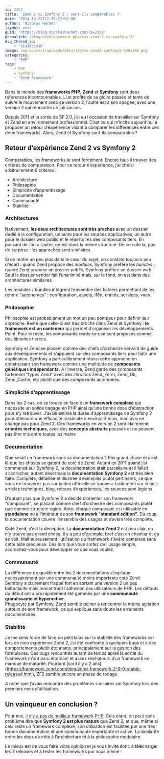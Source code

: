 ```yaml
---
id: 2393
title: 'Zend 2 vs Symfony 2 : sont-ils comparables ?'
date: '2014-10-22T12:35:22+02:00'
author: 'Nicolas Hachet'
layout: post
guid: 'https://blog.nicolashachet.com/?p=2393'
permalink: /blog/developpement-php/rex-zend-2-vs-symfony-2/
dsq_thread_id:
    - '3143551410'
image: /wp-content/uploads/2014/10/rex-zend2-symfony2-200x150.png
categories:
    - 'PHP'
tags:
    - PHP
    - Symfony
    - 'Zend Framework'
---
```


Dans le monde des **frameworks PHP**, **Zend** et **Symfony** sont deux références incontournables. L’un profite de sa gloire passée et tente de suivre le mouvement avec sa version 2, l’autre est à son apogée, avec une version 2 qui rencontre un joli succès.

Depuis 2011 et la sortie de SF 2.0, j’ai eu l’occasion de travailler sur Symfony et Zend en environnement professionnel. C’est ce qui m’incite aujourd’hui à proposer un retour d’expérience visant à comparer les différences entre ces deux frameworks. Alors, Zend et Symfony sont-ils comparables ?

## Retour d’expérience Zend 2 vs Symfony 2

Comparables, les frameworks le sont forcément. Encore faut-il trouver des critères de comparaison. Pour ce retour d’expérience, j’ai choisi arbitrairement 6 critères :

- Architecture
- Philosophie
- Simplicité d’apprentissage
- Documentation
- Communauté
- Stabilité

### Architectures

Nativement, **les deux architectures sont très proches** avec un dossier dédié à la configuration, un autre pour les sources applicatives, un autre pour le dossier web public et le répertoires des composants tiers. En passant de l’un à l’autre, on est dans la même structure. De ce coté là, pas de surprise : les approches sont similaires.

Si on rentre un peu plus dans le cœur du sujet, on constate toujours peu d’écart : quand Zend propose des *modules*, Symfony préfère les *bundles* ; quand Zend propose un dossier *public*, Symfony préfère un dossier *web*. Seul le dossier *vendor* fait l’unanimité mais, sur le fond, on est dans des architectures similaires.

Les modules / bundles intègrent l’ensemble des fichiers permettant de les rendre "autonomes" : configuration, assets, i18n, entités, services, vues.

### Philosophie

Philosophie est probablement un mot un peu pompeux pour définir leur approche. Reste que celle-ci est très proche dans Zend et Symfony : **le framework est un conteneur** qui permet d’organiser les développements. Point. Pour le reste, les composants ready-to-use sont proposés comme des librairies tierces.

Symfony et Zend se placent comme des chefs d’orchestre servant de guide aux développements et s’appuient sur des composants tiers pour bâtir une application. Symfony a particulièrement réussi cette approche en construisant son framework comme une multitude de **composants génériques indépendants**. A l’inverse, Zend garde des composants fortement "typés Zend" avec des *librairies* Zend_Form, Zend_Db, Zend_Cache, etc plutôt que des *composants* autonomes.

### Simplicité d’apprentissage

Dans les 2 cas, on se trouve en face d’un **framework complexe** qui nécessite un solide bagage en PHP ainsi qu’une bonne dose d’abstraction pour s’y retrouver. J’avais estimé la durée d’apprentissage de Symfony 2 pour atteindre une efficacité maximale à environ 3 mois, mon avis ne change pas pour Zend 2. Ces frameworks en version 2 sont clairement **orientés techniques**, avec des **concepts abstraits** poussés et ne peuvent pas être mis entre toutes les mains.

### Documentation

Que serait un framework sans sa documentation ? Pas grand chose et c’est là que les choses se gatent du coté de Zend. Autant en 2011 quand j’ai commencé sur Symfony 2, la documentation était parcellaire et il fallait s’accrocher, autant désormais la **documentation Symfony 2** est très bien faite. Complète, détaillée et illustrée d’exemples plutôt pertinents, ce que vous ne trouverez pas sur la doc officielle se trouvera facilement sur le net : articles techniques, blog, retours d’expériences, les sources sont légions.

D’autant plus que Symfony 2 a décidé d’orienter son framework "composant", se placant comme chef d’orchestre des composants plutôt que comme structure rigide. Ainsi, chaque composant est utilisable en **standalone** ou à l’intérieur de son **framework "standard edition"**. Du coup, la documentation couvre l’ensemble des usages et s’avère très complète.

Coté Zend, c’est la déception. La **documentation Zend 2** est peu clair, on n’y trouve pas grand chose, il y a peu d’exemple, bref c’est en chantier et ça se voit. Malheureusement l’utilisation du framework s’avère complexe sans cette aide précieuse. Dès lors que vous sortez de l’usage simple, accrochez-vous pour développer ce que vous voulez.

### Communauté

La différence de qualité entre les 2 documentations s’explique nécessairement par une communauté moins importante coté Zend. Symfony a clairement frappé fort en sortant une version 2 un peu balbutiante mais rencontrant l’adhésion des utilisateurs de PHP. Les défauts du début ont alors rapidement été gommés par une **communauté grandissante et hyperactive**.  
Phagocyté par Symfony, Zend semble peiner à rencontrer la même agitation autours de son framework, ce qui explique sans doute les errements documentaires.

### Stabilité

Je me sens forcé de faire un petit laïus sur la stabilité des frameworks car lors de mon expérience Zend 2, j’ai été confronté à quelques bugs et à des comportements plutôt étonnants, principalement sur la gestion des formulaires. Ces bugs rencontrés autant de temps après la sortie du framework m’ont paru étonnant et assez révélateurs d’un framework en manque de maturité. Pourtant [sorti il y a 2 ans]((https://framework.zend.com/blog/zend-framework-2-0-0-stable-released.html), ZF2 semble encore en phase de rodage.

A noter que j’avais rencontré des problèmes similaires sur Symfony lors des premiers mois d’utilisation.

## Un vainqueur en conclusion ?

Pour moi, [il n’y a pas de meilleur framework PHP](https://www.nicolashachet.com/blog/frameworks/non-il-ny-a-pas-de-meilleur-framework-php/ "Non, il n’y a pas de meilleur framework PHP"). Cela étant, on peut sans problème dire que **Symfony 2 est plus mature** que Zend 2, et que, même si cela reste un framework complexe, son utilisation est facilitée par une très bonne documentation et une communauté importante et active. La similarité entre les deux s’arrête à l’architecture et à la philosophie modulaire.

Le mieux est de vous faire votre opinion et je vous invite donc à télécharger les 2 releases et à tester les frameworks par vous même !
